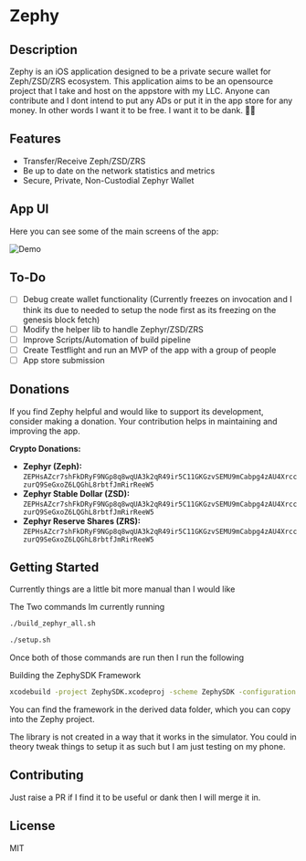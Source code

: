 # Zephy

## Description
Zephy is an iOS application designed to be a private secure wallet for Zeph/ZSD/ZRS ecosystem. This application aims to be an opensource project that I take and host on the appstore with my LLC. Anyone can contribute and I dont intend to put any ADs or put it in the app store for any money. In other words I want it to be free. I want it to be dank. 🧙‍♂️

## Features
- Transfer/Receive Zeph/ZSD/ZRS
- Be up to date on the network statistics and metrics
- Secure, Private, Non-Custodial Zephyr Wallet

## App UI
Here you can see some of the main screens of the app:

![Demo](https://github.com/DeMemeTree/Zephy/demo/demo.gif)

## To-Do
- [ ] Debug create wallet functionality (Currently freezes on invocation and I think its due to needed to setup the node first as its freezing on the genesis block fetch)
- [ ] Modify the helper lib to handle Zephyr/ZSD/ZRS 
- [ ] Improve Scripts/Automation of build pipeline
- [ ] Create Testflight and run an MVP of the app with a group of people
- [ ] App store submission

## Donations
If you find Zephy helpful and would like to support its development, consider making a donation. Your contribution helps in maintaining and improving the app.

**Crypto Donations:**
- **Zephyr (Zeph):** `ZEPHsAZcr7shFkDRyF9NGp8q8wqUA3k2qR49ir5C11GKGzvSEMU9mCabpg4zAU4XrcczurQ9SeGxoZ6LQGhL8rbtfJmRirReeW5`
- **Zephyr Stable Dollar (ZSD):** `ZEPHsAZcr7shFkDRyF9NGp8q8wqUA3k2qR49ir5C11GKGzvSEMU9mCabpg4zAU4XrcczurQ9SeGxoZ6LQGhL8rbtfJmRirReeW5`
- **Zephyr Reserve Shares (ZRS):** `ZEPHsAZcr7shFkDRyF9NGp8q8wqUA3k2qR49ir5C11GKGzvSEMU9mCabpg4zAU4XrcczurQ9SeGxoZ6LQGhL8rbtfJmRirReeW5`

## Getting Started
Currently things are a little bit more manual than I would like

The Two commands Im currently running
```bash
./build_zephyr_all.sh
```

```bash
./setup.sh
```

Once both of those commands are run then I run the following

Building the ZephySDK Framework
```bash
xcodebuild -project ZephySDK.xcodeproj -scheme ZephySDK -configuration Release -sdk iphoneos
```
You can find the framework in the derived data folder, which you can copy into the Zephy project.

The library is not created in a way that it works in the simulator. You could in theory tweak things to setup it as such but I am just testing on my phone.

## Contributing
Just raise a PR if I find it to be useful or dank then I will merge it in.

## License
MIT
